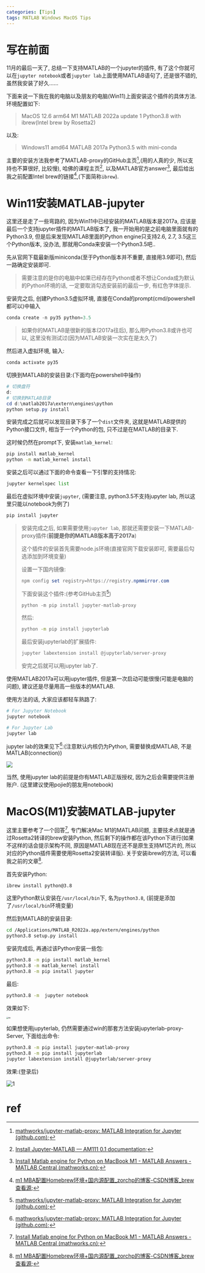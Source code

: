 ```yaml
---
categories: [Tips]
tags: MATLAB Windows MacOS Tips
---
```


# 写在前面

11月的最后一天了, 总结一下支持MATLAB的一个jupyter的插件, 有了这个你就可以在`jupyter notebook`或者`jupyter lab`上面使用MATLAB语句了, 还是很不错的, 虽然我安装了好久......

下面来说一下我在我的电脑以及朋友的电脑(Win11)上面安装这个插件的具体方法. 环境配置如下:

>   MacOS 12.6 arm64 M1
>   MATLAB 2022a update 1
>   Python3.8 with ibrew(Intel brew by Rosetta2)

以及:

>   Windows11 amd64
>   MATLAB 2017a
>   Python3.5 with mini-conda

主要的安装方法我参考了MATLAB-proxy的GitHub主页[^1],(用的人真的少, 所以支持也不算很好, 比较慢), 哈佛的课程主页[^2], 以及MATLAB官方answer[^3], 最后给出我之前配置Intel brew的链接[^4],(下面简称`ibrew`).



# Win11安装MATLAB-jupyter

这里还是走了一些弯路的, 因为Win11中已经安装的MATLAB版本是2017a, 应该是最后一个支持jupyter插件的MATLAB版本了, 我一开始用的是之前电脑里面就有的Python3.9, 但是后来发现MATLAB里面的Python engine只支持2.6, 2.7, 3.5这三个Python版本, 没办法, 那就用Conda来安装一个Python3.5吧..

先从官网下载最新版miniconda(至于Python版本并不重要, 直接用3.9即可), 然后一路确定安装即可. 

>   需要注意的是你的电脑中如果已经存在Python或者不想让Conda成为默认的Python环境的话, 一定要取消勾选安装前的最后一步, 有红色字体提示.

安装完之后, 创建Python3.5虚拟环境, 直接在Conda的prompt(cmd/powershell都可以)中输入

```python
conda create -n py35 python=3.5
```

>   如果你的MATLAB是很新的版本(2017a往后), 那么用Python3.8或许也可以, 这里没有测试过(因为MATLAB安装一次实在是太久了)

然后进入虚拟环境, 输入:

```python
conda activate py35
```

切换到MATLAB的安装目录:(下面均在powershell中操作)

```powershell
# 切换盘符
d:
# 切换到MATLAB目录
cd d:\matlab2017a\extern\engines\python
python setup.py install
```

安装完成之后就可以发现目录下多了一个`dist`文件夹, 这就是MATLAB提供的Python接口文件, 相当于一个Python的包, 只不过是在MATLAB的目录下.

这时候仍然在prompt下, 安装`matlab_kernel`:

```bash
pip install matlab_kernel
python -m matlab_kernel install
```

安装之后可以通过下面的命令查看一下引擎的支持情况:

```python
jupyter kernelspec list
```

最后在虚拟环境中安装`jupyter`, (需要注意, python3.5不支持jupyter lab, 所以这里只能以notebook为例了)

```python
pip install jupyter
```

>   安装完成之后, 如果需要使用`jupyter lab`, 那就还需要安装一下MATLAB-proxy插件(**前提是你的MATLAB版本高于2017a**)
>
>   这个插件的安装首先需要node.js环境(直接官网下载安装即可, 需要最后勾选添加到环境变量)
>
>   设置一下国内镜像:
>
>   ```powershell
>   npm config set registry=https://registry.npmmirror.com
>   ```
>
>   下面安装这个插件:(参考GitHub主页[^1])
>
>   ```python
>   python -m pip install jupyter-matlab-proxy
>   ```
>
>   然后:
>
>   ```bash
>   python -m pip install jupyterlab
>   ```
>
>   最后安装jupyterlab的扩展插件:
>
>   ```python
>   jupyter labextension install @jupyterlab/server-proxy
>   ```
>
>   安完之后就可以用jupyter lab了. 

使用MATLAB2017a可以用jupyter插件, 但是第一次启动可能很慢(可能是电脑的问题), 建议还是尽量用高一些版本的MATLAB. 

使用方法的话, 大家应该都轻车熟路了:

```bash
# For Jupyter Notebook
jupyter notebook

# For Jupyter Lab
jupyter lab 
```

jupyter lab的效果见下[^1]:(注意默认内核仍为Python, 需要替换成MATLAB, 不是MATLAB(connection))

![](https://github.com/mathworks/jupyter-matlab-proxy/raw/main/img/combined_launchers.png)

当然, 使用jupyter lab的前提是你有MATLAB正版授权, 因为之后会需要提供注册账户. (这里建议使用pojie的朋友用notebook)

# MacOS(M1)安装MATLAB-jupyter

这里主要参考了一个回答[^3], 专门解决Mac M1的MATLAB问题, 主要技术点就是通过Rosetta2转译的brew安装Python, 然后剩下的操作都在该Python下进行(如果不这样的话会提示架构不同, 原因是MATLAB现在还不是原生支持M1芯片的, 所以对应的Python插件需要使用Rosetta2安装转译版). 关于安装ibrew的方法, 可以看我之前的文章[^4].

首先安装Python:

```bash
ibrew install python@3.8
```

这里Python默认安装在`/usr/local/bin`下, 名为`python3.8`, (前提是添加了`/usr/local/bin`环境变量)

然后到MATLAB的安装目录:

```bash
cd /Applications/MATLAB_R2022a.app/extern/engines/python
python3.8 setup.py install
```

安装完成后, 再通过该Python安装一些包:

```bash
python3.8 -m pip install matlab_kernel
python3.8 -m matlab_kernel install
python3.8 -m pip install jupyter
```

最后:

```bash
python3.8 -m  jupyter notebook
```

效果如下:

<img src="https://s2.loli.net/2022/11/30/mTpC5u7jaMBfNSi.gif" alt="bb" style="zoom:33%;" />

如果想使用jupyterlab, 仍然需要通过win的那套方法安装jupyterlab-proxy-Server, 下面给出命令:

```bash
python3.8 -m pip install jupyter-matlab-proxy
python3.8 -m pip install jupyterlab
jupyter labextension install @jupyterlab/server-proxy
```

效果:(登录后)

![1](https://s2.loli.net/2022/11/30/hxEm1RnHQ6FXjKA.png)





# ref

[^1]:[mathworks/jupyter-matlab-proxy: MATLAB Integration for Jupyter (github.com)](https://github.com/mathworks/jupyter-matlab-proxy);
[^2]:[Install Jupyter-MATLAB — AM111 0.1 documentation](https://am111.readthedocs.io/en/latest/jmatlab_install.html);
[^3]:[Install Matlab engine for Python on MacBook M1 - MATLAB Answers - MATLAB Central (mathworks.cn)](https://ww2.mathworks.cn/matlabcentral/answers/1735700-install-matlab-engine-for-python-on-macbook-m1);
[^4]:[m1 MBA配置Homebrew环境+国内源配置\_zorchp的博客-CSDN博客\_brew查看源](https://zorchp.blog.csdn.net/article/details/112435816);